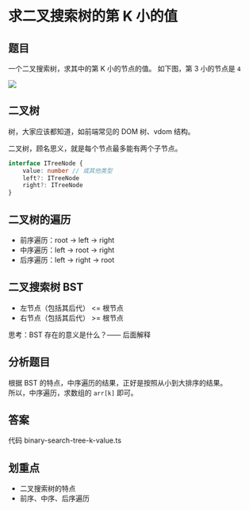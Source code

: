 # 求二叉搜索树的第 K 小的值

## 题目

一个二叉搜索树，求其中的第 K 小的节点的值。
如下图，第 3 小的节点是 `4`

![](https://cdn.jsdelivr.net/gh/ailee945/picGo/img/202203270951556.png)

## 二叉树

树，大家应该都知道，如前端常见的 DOM 树、vdom 结构。

二叉树，顾名思义，就是每个节点最多能有两个子节点。

```ts
interface ITreeNode {
    value: number // 或其他类型
    left?: ITreeNode
    right?: ITreeNode
}
```

## 二叉树的遍历

- 前序遍历：root -> left -> right
- 中序遍历：left -> root -> right
- 后序遍历：left -> right -> root

## 二叉搜索树 BST

- 左节点（包括其后代） <= 根节点
- 右节点（包括其后代） >= 根节点 

思考：BST 存在的意义是什么？—— 后面解释

## 分析题目

根据 BST 的特点，中序遍历的结果，正好是按照从小到大排序的结果。<br>
所以，中序遍历，求数组的 `arr[k]` 即可。

## 答案

代码 binary-search-tree-k-value.ts

## 划重点

- 二叉搜索树的特点
- 前序、中序、后序遍历

